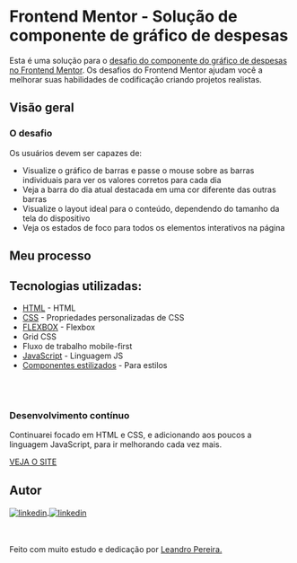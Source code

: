 # Frontend Mentor - Solução de componente de gráfico de despesas

Esta é uma solução para o [desafio do componente do gráfico de despesas no Frontend Mentor](https://www.frontendmentor.io/challenges/expenses-chart-component-e7yJBUdjwt). Os desafios do Frontend Mentor ajudam você a melhorar suas habilidades de codificação criando projetos realistas.

<!--## Índice

- [Visão geral](#visão geral)
  - [O desafio](#the-challenge)
  - [Captura de tela](#captura de tela)
  - [Links](#links)
- [Meu processo](#meu-processo)
  - [Construído com](#construído com)
  - [O que aprendi](#o-que-aprendi)
  - [Desenvolvimento contínuo](#desenvolvimento contínuo)
  - [Recursos úteis](#useful-resources)
- [Autor](#autor)
- [Agradecimentos](#agradecimentos)-->


## Visão geral

### O desafio

Os usuários devem ser capazes de:

- Visualize o gráfico de barras e passe o mouse sobre as barras individuais para ver os valores corretos para cada dia
- Veja a barra do dia atual destacada em uma cor diferente das outras barras
- Visualize o layout ideal para o conteúdo, dependendo do tamanho da tela do dispositivo
- Veja os estados de foco para todos os elementos interativos na página


## Meu processo

## Tecnologias utilizadas:

- [HTML](https://developer.mozilla.org/pt-BR/docs/Web/HTML) - HTML
- [CSS](https://developer.mozilla.org/pt-BR/docs/Learn/Getting_started_with_the_web/CSS_basics) - Propriedades personalizadas de CSS
- [FLEXBOX](https://css-tricks.com/snippets/css/a-guide-to-flexbox/) - Flexbox
- Grid CSS
- Fluxo de trabalho mobile-first
- [JavaScript](https://www.javascript.com/) - Linguagem JS
- [Componentes estilizados](https://styled-components.com/) - Para estilos


<br>
<br>




<!--### O que eu aprendi

Use esta seção para recapitular alguns de seus principais aprendizados ao trabalhar neste projeto. Escrevê-los e fornecer amostras de código das áreas que você deseja destacar é uma ótima maneira de reforçar seu próprio conhecimento.

Para ver como você pode adicionar snippets de código, veja abaixo:

html
<h1>Alguns códigos HTML dos quais me orgulho</h1>

 css
.orgulhoso-deste-css {
  cor: papayawhip;
}

 js
const proudOfThisFunc = () => {
  console.log('🎉')
}

-->

### Desenvolvimento contínuo

Continuarei focado em HTML e CSS, e adicionando aos poucos a linguagem JavaScript, para ir melhorando cada vez mais.

<a href="https://graficodedespesas.netlify.app/" target="_blank">VEJA O SITE</a>

<!---### Recursos úteis

 [Recurso de exemplo 1](https://www.example.com) - Isso me ajudou pelo motivo XYZ. Gostei muito deste modelo e vou usá-lo daqui para frente.
- [Example resource 2](https://www.example.com) - Este é um artigo incrível que me ajudou a finalmente entender XYZ. Eu recomendo para quem ainda está aprendendo este conceito.

*Nota: Apague esta nota e substitua a lista acima por recursos que o ajudaram durante o desafio. Eles podem ser úteis para qualquer pessoa que esteja visualizando sua solução ou para você mesmo quando fizer uma retrospectiva deste projeto no futuro.*-->

## Autor


<a href="https://linkedin.com/in/leandropereira-dev/" target="_blank">
    <img align="center" src="https://img.shields.io/badge/LinkedIn-0077B5?style=for-the-badge&logo=linkedin&logoColor=white" alt="linkedin"/>
</a>
<a href="https://www.instagram.com/le_codigo/" target="_blank">
    <img align="center" src="https://img.shields.io/badge/Instagram-E4405F?style=for-the-badge&logo=instagram&logoColor=white/le_codigo" alt="linkedin"/>
</a> 

<!--## Agradecimentos

É aqui que você pode dar uma dica de chapéu para quem o ajudou neste projeto. Talvez você tenha trabalhado em equipe ou tenha se inspirado na solução de outra pessoa. Este é o lugar perfeito para dar-lhes algum crédito.

*Nota: Exclua esta nota e edite o conteúdo desta seção conforme necessário. Se você completou este desafio sozinho, sinta-se à vontade para excluir esta seção completamente.*-->

<br>
<br>
<br>

Feito com muito estudo e dedicação por <a href="https://github.com/OLeandroPereira" target="_blank">Leandro Pereira.</a>